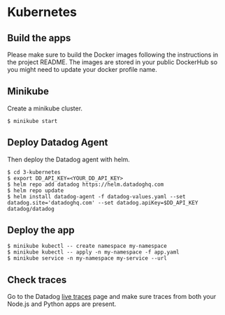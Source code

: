 # Kubernetes

## Build the apps

Please make sure to build the Docker images following the instructions in the project README. The images are stored in your public DockerHub so you might need to update your docker profile name.

## Minikube

Create a minikube cluster.
```shell
$ minikube start
```

## Deploy Datadog Agent

Then deploy the Datadog agent with helm.
```shell
$ cd 3-kubernetes
$ export DD_API_KEY=<YOUR_DD_API_KEY>
$ helm repo add datadog https://helm.datadoghq.com
$ helm repo update
$ helm install datadog-agent -f datadog-values.yaml --set datadog.site='datadoghq.com' --set datadog.apiKey=$DD_API_KEY datadog/datadog
```

## Deploy the app
```shell
$ minikube kubectl -- create namespace my-namespace
$ minikube kubectl -- apply -n my-namespace -f app.yaml
$ minikube service -n my-namespace my-service --url
```

## Check traces
Go to the Datadog [live traces](https://app.datadoghq.com/apm/traces) page and make sure traces from both your Node.js and Python apps are present.